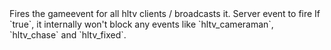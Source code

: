 <function name="FireEvent" parent="sourcetv" type="libraryfunc">
	<description>
		Fires the gameevent for all hltv clients / broadcasts it.
	</description>
	<realm>Server</realm>
	<args>
		<arg name="event" type="number">event to fire</arg>
		<arg name="allowOverride" type="boolean" default="false">If `true`, it internally won't block any events like `hltv_cameraman`, `hltv_chase` and `hltv_fixed`.</arg>
	</args>
</function>